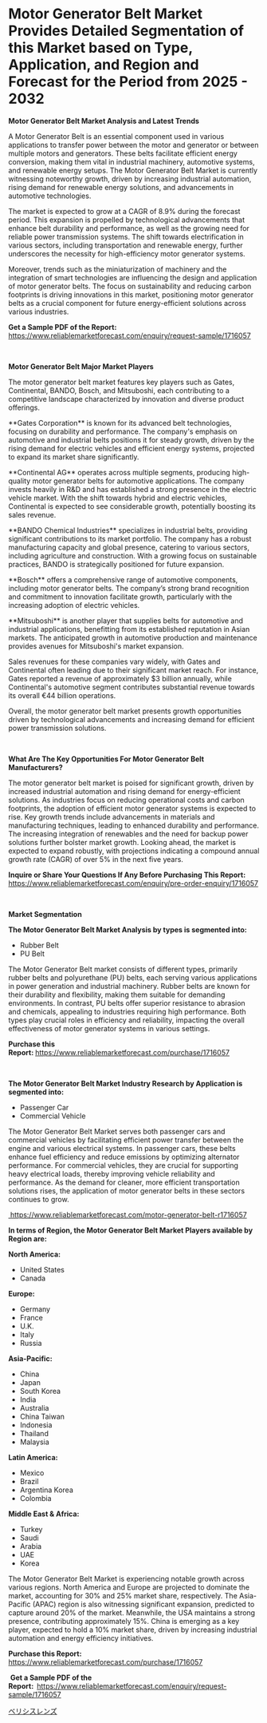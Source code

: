 <p><h1>Motor Generator Belt Market Provides Detailed Segmentation of this Market based on Type, Application, and Region and Forecast for the Period from 2025 - 2032</h1></p><p><strong>Motor Generator Belt Market Analysis and Latest Trends</strong></p>
<p><p>A Motor Generator Belt is an essential component used in various applications to transfer power between the motor and generator or between multiple motors and generators. These belts facilitate efficient energy conversion, making them vital in industrial machinery, automotive systems, and renewable energy setups. The Motor Generator Belt Market is currently witnessing noteworthy growth, driven by increasing industrial automation, rising demand for renewable energy solutions, and advancements in automotive technologies.</p><p>The market is expected to grow at a CAGR of 8.9% during the forecast period. This expansion is propelled by technological advancements that enhance belt durability and performance, as well as the growing need for reliable power transmission systems. The shift towards electrification in various sectors, including transportation and renewable energy, further underscores the necessity for high-efficiency motor generator systems.</p><p>Moreover, trends such as the miniaturization of machinery and the integration of smart technologies are influencing the design and application of motor generator belts. The focus on sustainability and reducing carbon footprints is driving innovations in this market, positioning motor generator belts as a crucial component for future energy-efficient solutions across various industries.</p></p>
<p><strong>Get a Sample PDF of the Report:&nbsp;</strong> <a href="https://www.reliablemarketforecast.com/enquiry/request-sample/1716057?utm_campaign=1105&utm_medium=2&utm_source=Github&utm_content=ia&utm_term=12012025&utm_id=motor-generator-belt">https://www.reliablemarketforecast.com/enquiry/request-sample/1716057</a></p>
<p>&nbsp;</p>
<p><strong>Motor Generator Belt Major Market Players</strong></p>
<p><p>The motor generator belt market features key players such as Gates, Continental, BANDO, Bosch, and Mitsuboshi, each contributing to a competitive landscape characterized by innovation and diverse product offerings.</p><p>**Gates Corporation** is known for its advanced belt technologies, focusing on durability and performance. The company's emphasis on automotive and industrial belts positions it for steady growth, driven by the rising demand for electric vehicles and efficient energy systems, projected to expand its market share significantly.</p><p>**Continental AG** operates across multiple segments, producing high-quality motor generator belts for automotive applications. The company invests heavily in R&D and has established a strong presence in the electric vehicle market. With the shift towards hybrid and electric vehicles, Continental is expected to see considerable growth, potentially boosting its sales revenue.</p><p>**BANDO Chemical Industries** specializes in industrial belts, providing significant contributions to its market portfolio. The company has a robust manufacturing capacity and global presence, catering to various sectors, including agriculture and construction. With a growing focus on sustainable practices, BANDO is strategically positioned for future expansion.</p><p>**Bosch** offers a comprehensive range of automotive components, including motor generator belts. The company’s strong brand recognition and commitment to innovation facilitate growth, particularly with the increasing adoption of electric vehicles.</p><p>**Mitsuboshi** is another player that supplies belts for automotive and industrial applications, benefitting from its established reputation in Asian markets. The anticipated growth in automotive production and maintenance provides avenues for Mitsuboshi's market expansion.</p><p>Sales revenues for these companies vary widely, with Gates and Continental often leading due to their significant market reach. For instance, Gates reported a revenue of approximately $3 billion annually, while Continental's automotive segment contributes substantial revenue towards its overall €44 billion operations.</p><p>Overall, the motor generator belt market presents growth opportunities driven by technological advancements and increasing demand for efficient power transmission solutions.</p></p>
<p>&nbsp;</p>
<p><strong>What Are The Key Opportunities For Motor Generator Belt Manufacturers?</strong></p>
<p><p>The motor generator belt market is poised for significant growth, driven by increased industrial automation and rising demand for energy-efficient solutions. As industries focus on reducing operational costs and carbon footprints, the adoption of efficient motor generator systems is expected to rise. Key growth trends include advancements in materials and manufacturing techniques, leading to enhanced durability and performance. The increasing integration of renewables and the need for backup power solutions further bolster market growth. Looking ahead, the market is expected to expand robustly, with projections indicating a compound annual growth rate (CAGR) of over 5% in the next five years.</p></p>
<p><strong>Inquire or Share Your Questions If Any Before Purchasing This Report:</strong> <a href="https://www.reliablemarketforecast.com/enquiry/pre-order-enquiry/1716057?utm_campaign=1105&utm_medium=2&utm_source=Github&utm_content=ia&utm_term=12012025&utm_id=motor-generator-belt">https://www.reliablemarketforecast.com/enquiry/pre-order-enquiry/1716057</a></p>
<p>&nbsp;</p>
<p><strong>Market Segmentation</strong></p>
<p><strong>The Motor Generator Belt Market Analysis by types is segmented into:</strong></p>
<p><ul><li>Rubber Belt</li><li>PU Belt</li></ul></p>
<p><p>The Motor Generator Belt market consists of different types, primarily rubber belts and polyurethane (PU) belts, each serving various applications in power generation and industrial machinery. Rubber belts are known for their durability and flexibility, making them suitable for demanding environments. In contrast, PU belts offer superior resistance to abrasion and chemicals, appealing to industries requiring high performance. Both types play crucial roles in efficiency and reliability, impacting the overall effectiveness of motor generator systems in various settings.</p></p>
<p><strong>Purchase this Report:&nbsp;</strong><a href="https://www.reliablemarketforecast.com/purchase/1716057?utm_campaign=1105&utm_medium=2&utm_source=Github&utm_content=ia&utm_term=12012025&utm_id=motor-generator-belt">https://www.reliablemarketforecast.com/purchase/1716057</a></p>
<p>&nbsp;</p>
<p><strong>The Motor Generator Belt Market Industry Research by Application is segmented into:</strong></p>
<p><ul><li>Passenger Car</li><li>Commercial Vehicle</li></ul></p>
<p><p>The Motor Generator Belt Market serves both passenger cars and commercial vehicles by facilitating efficient power transfer between the engine and various electrical systems. In passenger cars, these belts enhance fuel efficiency and reduce emissions by optimizing alternator performance. For commercial vehicles, they are crucial for supporting heavy electrical loads, thereby improving vehicle reliability and performance. As the demand for cleaner, more efficient transportation solutions rises, the application of motor generator belts in these sectors continues to grow.</p></p>
<p><a href="https://www.reliablemarketforecast.com/motor-generator-belt-r1716057?utm_campaign=1105&utm_medium=2&utm_source=Github&utm_content=ia&utm_term=12012025&utm_id=motor-generator-belt">&nbsp;https://www.reliablemarketforecast.com/motor-generator-belt-r1716057</a></p>
<p><strong>In terms of Region, the Motor Generator Belt Market Players available by Region are:</strong></p>
<p>
    <p> <strong> North America: </strong>
        <ul>
            <li>United States</li>
            <li>Canada</li>
        </ul>
        </p> 
    <p> <strong> Europe: </strong>
        <ul>
            <li>Germany</li>
            <li>France</li>
            <li>U.K.</li>
            <li>Italy</li>
            <li>Russia</li>
        </ul>
        </p> 
    <p> <strong> Asia-Pacific: </strong>
        <ul>
            <li>China</li>
            <li>Japan</li>
            <li>South Korea</li>
            <li>India</li>
            <li>Australia</li>
            <li>China Taiwan</li>
            <li>Indonesia</li>
            <li>Thailand</li>
            <li>Malaysia</li>
        </ul>
        </p> 
    <p> <strong> Latin America: </strong>
        <ul>
            <li>Mexico</li>
            <li>Brazil</li>
            <li>Argentina Korea</li>
            <li>Colombia</li>
        </ul>
        </p> 
    <p> <strong> Middle East & Africa: </strong>
        <ul>
            <li>Turkey</li>
            <li>Saudi</li>
            <li>Arabia</li>
            <li>UAE</li>
            <li>Korea</li>
        </ul>
    </p>
    </p>
<p><p>The Motor Generator Belt Market is experiencing notable growth across various regions. North America and Europe are projected to dominate the market, accounting for 30% and 25% market share, respectively. The Asia-Pacific (APAC) region is also witnessing significant expansion, predicted to capture around 20% of the market. Meanwhile, the USA maintains a strong presence, contributing approximately 15%. China is emerging as a key player, expected to hold a 10% market share, driven by increasing industrial automation and energy efficiency initiatives.</p></p>
<p><strong>Purchase this Report: </strong><a href="https://www.reliablemarketforecast.com/purchase/1716057?utm_campaign=1105&utm_medium=2&utm_source=Github&utm_content=ia&utm_term=12012025&utm_id=motor-generator-belt">https://www.reliablemarketforecast.com/purchase/1716057</a></p>
<p>&nbsp;<strong>Get a Sample PDF of the Report:&nbsp;&nbsp;</strong><a href="https://www.reliablemarketforecast.com/enquiry/request-sample/1716057?utm_campaign=1105&utm_medium=2&utm_source=Github&utm_content=ia&utm_term=12012025&utm_id=motor-generator-belt">https://www.reliablemarketforecast.com/enquiry/request-sample/1716057</a></p>
<p><strong></strong></p>
<p><p><a href="https://github.com/lababdou/Market-Research-Report-List-6/blob/main/488612529954.md?utm_campaign=1105&utm_medium=2&utm_source=Github&utm_content=ia&utm_term=12012025&utm_id=motor-generator-belt">ベリシスレンズ</a></p></p>
